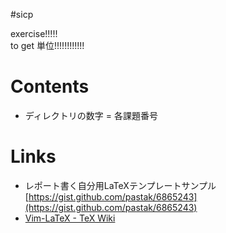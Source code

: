 #sicp

exercise!!!!!  
to get 単位!!!!!!!!!!!!

# Contents

- ディレクトリの数字 = 各課題番号

# Links

- レポート書く自分用LaTeXテンプレートサンプル[https://gist.github.com/pastak/6865243](https://gist.github.com/pastak/6865243)
- [Vim-LaTeX - TeX Wiki](http://oku.edu.mie-u.ac.jp/~okumura/texwiki/?Vim-LaTeX)

